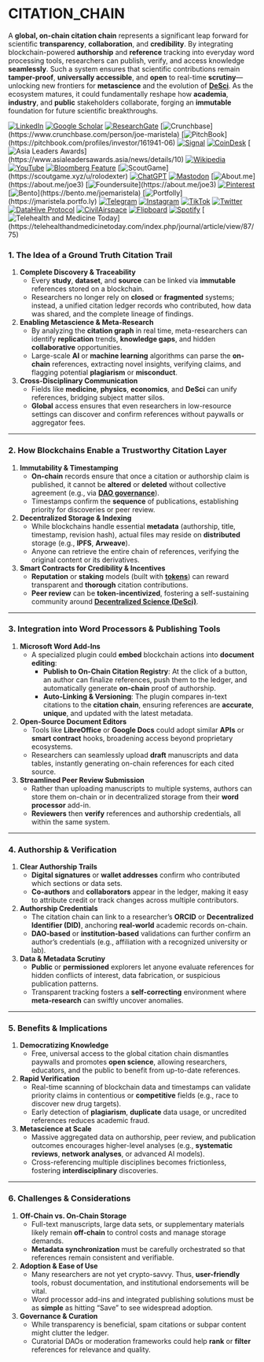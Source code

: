 # CITATION\_CHAIN

A **global, on-chain citation chain** represents a significant leap forward for scientific **transparency**, **collaboration**, and **credibility**. By integrating blockchain-powered **authorship** and **reference** tracking into everyday word processing tools, researchers can publish, verify, and access knowledge **seamlessly**. Such a system ensures that scientific contributions remain **tamper-proof**, **universally accessible**, and **open** to real-time **scrutiny**—unlocking new frontiers for **metascience** and the evolution of [**DeSci**](../MISC/DESCI.md). As the ecosystem matures, it could fundamentally reshape how **academia**, **industry**, and **public** stakeholders collaborate, forging an **immutable** foundation for future scientific breakthroughs.

[![LinkedIn](https://img.shields.io/badge/LinkedIn-Profile-0077B5?style=flat-square\&logo=linkedin\&logoColor=white)](https://linkedin.com/in/rolodexter) [![Google Scholar](https://img.shields.io/badge/Google_Scholar-Profile-4285F4?style=flat-square\&logo=googlescholar\&logoColor=white)](https://scholar.google.com/citations?user=gHTHirEAAAAJ) [![ResearchGate](https://img.shields.io/badge/ResearchGate-Profile-00CCBB?style=flat-square\&logo=researchgate\&logoColor=white)](https://www.researchgate.net/profile/Joe-Maristela-2) [![Crunchbase](https://img.shields.io/badge/Crunchbase-Profile-0288D1?style=flat-square\&logo=data:image/svg+xml;base64,PHN...)](https://www.crunchbase.com/person/joe-maristela) [![PitchBook](https://img.shields.io/badge/PitchBook-Profile-003B6B?style=flat-square\&logo=data:image/svg+xml;base64,PHN...)](https://pitchbook.com/profiles/investor/161941-06) [![Signal](https://img.shields.io/badge/Signal-Profile-6E97F0?style=flat-square\&logo=signal\&logoColor=white)](https://signal.nfx.com/investors/joe-maristela) [![CoinDesk](https://img.shields.io/badge/CoinDesk-Contributor-F7931A?style=flat-square\&logo=news\&logoColor=white)](https://www.coindesk.com/author/joe-maristela) [![Asia Leaders Awards](https://img.shields.io/badge/Asia_Leaders_Awards-Feature-DA291C?style=flat-square\&logo=data:image/svg+xml;base64,PHN...)](https://www.asialeadersawards.asia/news/details/10) [![Wikipedia](https://img.shields.io/badge/Wikipedia-Profile-000000?style=flat-square\&logo=wikipedia\&logoColor=white)](https://en.wikipedia.org/wiki/File:Joe_Maristela_in_Paniqui_Tarlac_Tech_Seminar_2015.jpg) [![YouTube](https://img.shields.io/badge/YouTube-Channel-FF0000?style=flat-square\&logo=youtube\&logoColor=white)](https://www.youtube.com/@rolodexter) [![Bloomberg Feature](https://img.shields.io/badge/Bloomberg-Feature-5E5E5E?style=flat-square\&logo=youtube\&logoColor=white)](https://www.youtube.com/watch?v=Ep8Mo0kRjaY) [![ScoutGame](https://img.shields.io/badge/ScoutGame-Profile-8A2BE2?style=flat-square\&logo=data:image/svg+xml;base64,PHN...)](https://scoutgame.xyz/u/rolodexter) [![ChatGPT](https://img.shields.io/badge/ChatGPT-Resume_and_Biodata-00A67E?style=flat-square\&logo=chatgpt\&logoColor=white)](https://chatgpt.com/g/g-675caa5a54e88191bd807764592df744-joe-s-resume-and-application-data) [![Mastodon](https://img.shields.io/badge/Mastodon-Profile-6364FF?style=flat-square\&logo=mastodon\&logoColor=white)](https://mastodon.social/@JoeMaristela) [![About.me](https://img.shields.io/badge/About.me-Profile-000000?style=flat-square\&logo=data:image/svg+xml;base64,PHN...)](https://about.me/joe3) [![Foundersuite](https://img.shields.io/badge/Foundersuite-Profile-0056D2?style=flat-square\&logo=data:image/svg+xml;base64,PHN...)](https://about.me/joe3) [![Pinterest](https://img.shields.io/badge/Pinterest-@rolodexter-BD081C?style=flat-square\&logo=pinterest\&logoColor=white)](https://nl.pinterest.com/rolodexter/) [![Bento](https://img.shields.io/badge/Bento-Profile-F7931A?style=flat-square\&logo=data:image/svg+xml;base64,PHN...)](https://bento.me/joemaristela) [![Portfolly](https://img.shields.io/badge/Portfolly-Profile-F7931A?style=flat-square\&logo=data:image/svg+xml;base64,PHN...)](https://jmaristela.portfo.ly) [![Telegram](https://img.shields.io/badge/Telegram-Contact-2CA5E0?style=flat-square\&logo=telegram\&logoColor=white)](https://t.me/joemaristela) [![Instagram](https://img.shields.io/badge/Instagram-@joemaristela3-E4405F?style=flat-square\&logo=instagram\&logoColor=white)](https://www.instagram.com/joemaristela3/) [![TikTok](https://img.shields.io/badge/TikTok-@rolodexter-000000?style=flat-square\&logo=tiktok\&logoColor=white)](https://www.tiktok.com/@rolodexter) [![Twitter](https://img.shields.io/badge/Twitter-Profile-1DA1F2?style=flat-square\&logo=twitter\&logoColor=white)](https://twitter.com/joemaristela) [![DataHive Protocol](https://img.shields.io/badge/DataHive-Protocol-005F73?style=flat-square\&logo=github\&logoColor=white)](https://github.com/rolodexter/DataHive-Protocol) [![CivilAirspace](https://img.shields.io/badge/CivilAirspace-Project-023047?style=flat-square\&logo=github\&logoColor=white)](https://github.com/rolodexter/CivilAirspace) [![Flipboard](https://img.shields.io/badge/Flipboard-Magazine-E83151?style=flat-square\&logo=flipboard\&logoColor=white)](https://flipboard.com/@rolodexter/rolodexter-jergu04fz) [![Spotify](https://img.shields.io/badge/Spotify-Listen-1DB954?style=flat-square\&logo=spotify\&logoColor=white)](https://open.spotify.com/show/11s0wEdbc8k3caT6xur57a) [![Telehealth and Medicine Today](https://img.shields.io/badge/Telehealth-Article-0077B5?style=flat-square\&logo=data:image/svg+xml;base64,PHN...)](https://telehealthandmedicinetoday.com/index.php/journal/article/view/87/75)

### 1. The Idea of a Ground Truth Citation Trail

1. **Complete Discovery & Traceability**
   * Every **study**, **dataset**, and **source** can be linked via **immutable** references stored on a blockchain.
   * Researchers no longer rely on **closed** or **fragmented** systems; instead, a unified citation ledger records who contributed, how data was shared, and the complete lineage of findings.
2. **Enabling Metascience & Meta-Research**
   * By analyzing the **citation graph** in real time, meta-researchers can identify **replication** trends, **knowledge gaps**, and hidden **collaborative** opportunities.
   * Large-scale **AI** or **machine learning** algorithms can parse the **on-chain** references, extracting novel insights, verifying claims, and flagging potential **plagiarism** or **misconduct**.
3. **Cross-Disciplinary Communication**
   * Fields like **medicine**, **physics**, **economics**, and **DeSci** can unify references, bridging subject matter silos.
   * **Global** access ensures that even researchers in low-resource settings can discover and confirm references without paywalls or aggregator fees.

***

### 2. How Blockchains Enable a Trustworthy Citation Layer

1. **Immutability & Timestamping**
   * **On-chain** records ensure that once a citation or authorship claim is published, it cannot be **altered** or **deleted** without collective agreement (e.g., via [**DAO governance**](../MISC/DAOS.md)).
   * Timestamps confirm the **sequence** of publications, establishing priority for discoveries or peer review.
2. **Decentralized Storage & Indexing**
   * While blockchains handle essential **metadata** (authorship, title, timestamp, revision hash), actual files may reside on **distributed** storage (e.g., **IPFS**, **Arweave**).
   * Anyone can retrieve the entire chain of references, verifying the original content or its derivatives.
3. **Smart Contracts for Credibility & Incentives**
   * **Reputation** or **staking** models (built with [**tokens**](../CRYPTO/TOKENS.md)) can reward transparent and **thorough** citation contributions.
   * **Peer review** can be **token-incentivized**, fostering a self-sustaining community around [**Decentralized Science (DeSci)**](../MISC/DESCI.md).

***

### 3. Integration into Word Processors & Publishing Tools

1. **Microsoft Word Add-Ins**
   * A specialized plugin could **embed** blockchain actions into **document editing**:
     * **Publish to On-Chain Citation Registry**: At the click of a button, an author can finalize references, push them to the ledger, and automatically generate **on-chain** proof of authorship.
     * **Auto-Linking & Versioning**: The plugin compares in-text citations to the **citation chain**, ensuring references are **accurate**, **unique**, and updated with the latest metadata.
2. **Open-Source Document Editors**
   * Tools like **LibreOffice** or **Google Docs** could adopt similar **APIs** or **smart contract** hooks, broadening access beyond proprietary ecosystems.
   * Researchers can seamlessly upload **draft** manuscripts and data tables, instantly generating on-chain references for each cited source.
3. **Streamlined Peer Review Submission**
   * Rather than uploading manuscripts to multiple systems, authors can store them on-chain or in decentralized storage from their **word processor** add-in.
   * **Reviewers** then **verify** references and authorship credentials, all within the same system.

***

### 4. Authorship & Verification

1. **Clear Authorship Trails**
   * **Digital signatures** or **wallet addresses** confirm who contributed which sections or data sets.
   * **Co-authors** and **collaborators** appear in the ledger, making it easy to attribute credit or track changes across multiple contributors.
2. **Authorship Credentials**
   * The citation chain can link to a researcher’s **ORCID** or **Decentralized Identifier (DID)**, anchoring **real-world** academic records on-chain.
   * **DAO-based** or **institution-based** validations can further confirm an author’s credentials (e.g., affiliation with a recognized university or lab).
3. **Data & Metadata Scrutiny**
   * **Public** or **permissioned** explorers let anyone evaluate references for hidden conflicts of interest, data fabrication, or suspicious publication patterns.
   * Transparent tracking fosters a **self-correcting** environment where **meta-research** can swiftly uncover anomalies.

***

### 5. Benefits & Implications

1. **Democratizing Knowledge**
   * Free, universal access to the global citation chain dismantles paywalls and promotes **open science**, allowing researchers, educators, and the public to benefit from up-to-date references.
2. **Rapid Verification**
   * Real-time scanning of blockchain data and timestamps can validate priority claims in contentious or **competitive** fields (e.g., race to discover new drug targets).
   * Early detection of **plagiarism**, **duplicate** data usage, or uncredited references reduces academic fraud.
3. **Metascience at Scale**
   * Massive aggregated data on authorship, peer review, and publication outcomes encourages higher-level analyses (e.g., **systematic reviews**, **network analyses**, or advanced AI models).
   * Cross-referencing multiple disciplines becomes frictionless, fostering **interdisciplinary** discoveries.

***

### 6. Challenges & Considerations

1. **Off-Chain vs. On-Chain Storage**
   * Full-text manuscripts, large data sets, or supplementary materials likely remain **off-chain** to control costs and manage storage demands.
   * **Metadata synchronization** must be carefully orchestrated so that references remain consistent and verifiable.
2. **Adoption & Ease of Use**
   * Many researchers are not yet crypto-savvy. Thus, **user-friendly** tools, robust documentation, and institutional endorsements will be vital.
   * Word processor add-ins and integrated publishing solutions must be as **simple** as hitting “Save” to see widespread adoption.
3. **Governance & Curation**
   * While transparency is beneficial, spam citations or subpar content might clutter the ledger.
   * Curatorial DAOs or moderation frameworks could help **rank** or **filter** references for relevance and quality.
